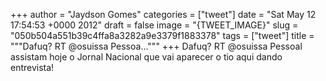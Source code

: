 
+++
author = "Jaydson Gomes"
categories = ["tweet"]
date = "Sat May 12 17:54:53 +0000 2012"
draft = false
image = "{TWEET_IMAGE}"
slug = "050b504a551b39c4ffa8a3282a9e3379f1883378"
tags = ["tweet"]
title = """Dafuq? RT @osuissa Pessoa..."""
+++
Dafuq? RT @osuissa Pessoal assistam hoje o Jornal Nacional que vai aparecer o tio aqui dando entrevista!
